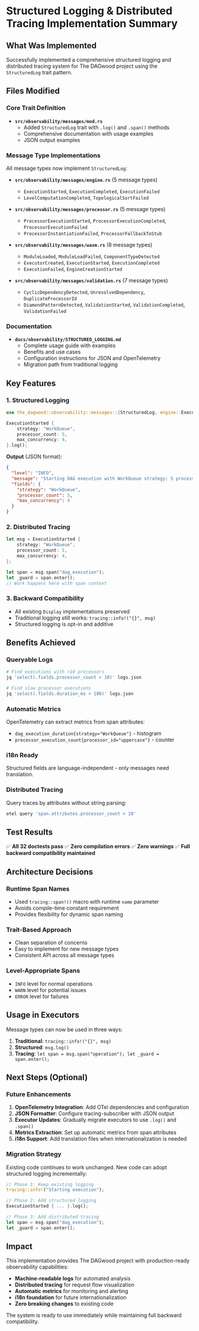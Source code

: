 # Structured Logging & Distributed Tracing Implementation Summary

## What Was Implemented

Successfully implemented a comprehensive structured logging and distributed tracing system for The DAGwood project using the `StructuredLog` trait pattern.

## Files Modified

### Core Trait Definition
- **`src/observability/messages/mod.rs`**
  - Added `StructuredLog` trait with `.log()` and `.span()` methods
  - Comprehensive documentation with usage examples
  - JSON output examples

### Message Type Implementations
All message types now implement `StructuredLog`:

- **`src/observability/messages/engine.rs`** (5 message types)
  - `ExecutionStarted`, `ExecutionCompleted`, `ExecutionFailed`
  - `LevelComputationCompleted`, `TopologicalSortFailed`

- **`src/observability/messages/processor.rs`** (5 message types)
  - `ProcessorExecutionStarted`, `ProcessorExecutionCompleted`, `ProcessorExecutionFailed`
  - `ProcessorInstantiationFailed`, `ProcessorFallbackToStub`

- **`src/observability/messages/wasm.rs`** (8 message types)
  - `ModuleLoaded`, `ModuleLoadFailed`, `ComponentTypeDetected`
  - `ExecutorCreated`, `ExecutionStarted`, `ExecutionCompleted`
  - `ExecutionFailed`, `EngineCreationStarted`

- **`src/observability/messages/validation.rs`** (7 message types)
  - `CyclicDependencyDetected`, `UnresolvedDependency`, `DuplicateProcessorId`
  - `DiamondPatternDetected`, `ValidationStarted`, `ValidationCompleted`, `ValidationFailed`

### Documentation
- **`docs/observability/STRUCTURED_LOGGING.md`**
  - Complete usage guide with examples
  - Benefits and use cases
  - Configuration instructions for JSON and OpenTelemetry
  - Migration path from traditional logging

## Key Features

### 1. Structured Logging
```rust
use the_dagwood::observability::messages::{StructuredLog, engine::ExecutionStarted};

ExecutionStarted {
    strategy: "WorkQueue",
    processor_count: 5,
    max_concurrency: 4,
}.log();
```

**Output** (JSON format):
```json
{
  "level": "INFO",
  "message": "Starting DAG execution with WorkQueue strategy: 5 processors, max_concurrency=4",
  "fields": {
    "strategy": "WorkQueue",
    "processor_count": 5,
    "max_concurrency": 4
  }
}
```

### 2. Distributed Tracing
```rust
let msg = ExecutionStarted {
    strategy: "WorkQueue",
    processor_count: 5,
    max_concurrency: 4,
};

let span = msg.span("dag_execution");
let _guard = span.enter();
// Work happens here with span context
```

### 3. Backward Compatibility
- All existing `Display` implementations preserved
- Traditional logging still works: `tracing::info!("{}", msg)`
- Structured logging is opt-in and additive

## Benefits Achieved

### Queryable Logs
```bash
# Find executions with >10 processors
jq 'select(.fields.processor_count > 10)' logs.json

# Find slow processor executions  
jq 'select(.fields.duration_ms > 100)' logs.json
```

### Automatic Metrics
OpenTelemetry can extract metrics from span attributes:
- `dag_execution_duration{strategy="WorkQueue"}` - histogram
- `processor_execution_count{processor_id="uppercase"}` - counter

### i18n Ready
Structured fields are language-independent - only messages need translation.

### Distributed Tracing
Query traces by attributes without string parsing:
```bash
otel query 'span.attributes.processor_count > 10'
```

## Test Results

✅ **All 32 doctests pass**
✅ **Zero compilation errors**
✅ **Zero warnings**
✅ **Full backward compatibility maintained**

## Architecture Decisions

### Runtime Span Names
- Used `tracing::span!()` macro with runtime `name` parameter
- Avoids compile-time constant requirement
- Provides flexibility for dynamic span naming

### Trait-Based Approach
- Clean separation of concerns
- Easy to implement for new message types
- Consistent API across all message types

### Level-Appropriate Spans
- `INFO` level for normal operations
- `WARN` level for potential issues
- `ERROR` level for failures

## Usage in Executors

Message types can now be used in three ways:

1. **Traditional**: `tracing::info!("{}", msg)`
2. **Structured**: `msg.log()`
3. **Tracing**: `let span = msg.span("operation"); let _guard = span.enter();`

## Next Steps (Optional)

### Future Enhancements
1. **OpenTelemetry Integration**: Add OTel dependencies and configuration
2. **JSON Formatter**: Configure tracing-subscriber with JSON output
3. **Executor Updates**: Gradually migrate executors to use `.log()` and `.span()`
4. **Metrics Extraction**: Set up automatic metrics from span attributes
5. **i18n Support**: Add translation files when internationalization is needed

### Migration Strategy
Existing code continues to work unchanged. New code can adopt structured logging incrementally:

```rust
// Phase 1: Keep existing logging
tracing::info!("Starting execution");

// Phase 2: Add structured logging
ExecutionStarted { ... }.log();

// Phase 3: Add distributed tracing
let span = msg.span("dag_execution");
let _guard = span.enter();
```

## Impact

This implementation provides The DAGwood project with production-ready observability capabilities:

- **Machine-readable logs** for automated analysis
- **Distributed tracing** for request flow visualization
- **Automatic metrics** for monitoring and alerting
- **i18n foundation** for future internationalization
- **Zero breaking changes** to existing code

The system is ready to use immediately while maintaining full backward compatibility.
